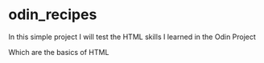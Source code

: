 # odin_recipes

In this simple project I will test the HTML skills I learned in the Odin Project

Which are the basics of HTML